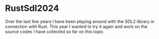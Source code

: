 # RustSdl2024

Over the last few years I have been playing around with the SDL2 library in connection with Rust. This year I wanted to try it again and work on the source codes I have collected so far on this topic.
